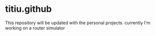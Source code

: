 titiu.github
============
This repository will be updated with the personal projects.
currently I'm working on a router simulator
